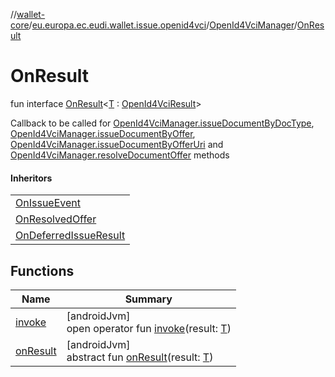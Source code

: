 //[wallet-core](../../../../index.md)/[eu.europa.ec.eudi.wallet.issue.openid4vci](../../index.md)/[OpenId4VciManager](../index.md)/[OnResult](index.md)

# OnResult

fun interface [OnResult](index.md)&lt;[T](index.md) : [OpenId4VciResult](../../-open-id4-vci-result/index.md)&gt;

Callback to be called
for [OpenId4VciManager.issueDocumentByDocType](../issue-document-by-doc-type.md), [OpenId4VciManager.issueDocumentByOffer](../issue-document-by-offer.md), [OpenId4VciManager.issueDocumentByOfferUri](../issue-document-by-offer-uri.md)
and [OpenId4VciManager.resolveDocumentOffer](../resolve-document-offer.md) methods

#### Inheritors

|                                                                |
|----------------------------------------------------------------|
| [OnIssueEvent](../-on-issue-event/index.md)                    |
| [OnResolvedOffer](../-on-resolved-offer/index.md)              |
| [OnDeferredIssueResult](../-on-deferred-issue-result/index.md) |

## Functions

| Name                     | Summary                                                                      |
|--------------------------|------------------------------------------------------------------------------|
| [invoke](invoke.md)      | [androidJvm]<br>open operator fun [invoke](invoke.md)(result: [T](index.md)) |
| [onResult](on-result.md) | [androidJvm]<br>abstract fun [onResult](on-result.md)(result: [T](index.md)) |
